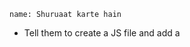 ```ngMeta
name: Shuruaat karte hain
```

- Tell them to create a JS file and add a <script> tag in the html page.

- Here we should tell them to add some basic thing like console.log(""Rishabh Verma""). 

- Teach them how to open Chrome Dev Tools. At the end they should see their console output in the chrome dev tools easily.

@[youtube](z-DeJIWWcLw)

This video explains the concept of including JS into the page really really well.
